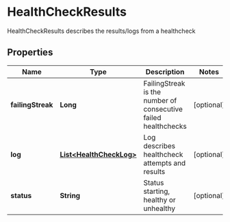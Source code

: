 

# HealthCheckResults

HealthCheckResults describes the results/logs from a healthcheck

## Properties

| Name | Type | Description | Notes |
|------------ | ------------- | ------------- | -------------|
|**failingStreak** | **Long** | FailingStreak is the number of consecutive failed healthchecks |  [optional] |
|**log** | [**List&lt;HealthCheckLog&gt;**](HealthCheckLog.md) | Log describes healthcheck attempts and results |  [optional] |
|**status** | **String** | Status starting, healthy or unhealthy |  [optional] |



